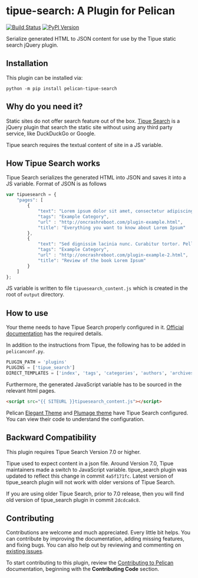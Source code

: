# tipue-search: A Plugin for Pelican

[![Build Status](https://img.shields.io/github/workflow/status/pelican-plugins/tipue-search/build)](https://github.com/pelican-plugins/tipue-search/actions) [![PyPI Version](https://img.shields.io/pypi/v/pelican-tipue-search)](https://pypi.org/project/pelican-tipue-search/)

Serialize generated HTML to JSON content for use by the Tipue static search jQuery plugin.


## Installation

This plugin can be installed via:

    python -m pip install pelican-tipue-search


## Why do you need it?

Static sites do not offer search feature out of the box. [Tipue Search](http://www.tipue.com/search/)
is a jQuery plugin that search the static site without using any third party service, like DuckDuckGo or Google.

Tipue search requires the textual content of site in a JS variable.


## How Tipue Search works

Tipue Search serializes the generated HTML into JSON and saves it into a JS variable. Format of JSON is as follows

```javascript
var tipuesearch = {
    "pages": [
        {
            "text": "Lorem ipsum dolor sit amet, consectetur adipiscing elit. Integer nec odio. Praesent libero. Sed cursus ante dapibus diam. Sed nisi. Nulla quis sem at nibh elementum imperdiet. Duis sagittis ipsum. Praesent mauris. Fusce nec tellus sed augue semper porta. Mauris massa. Vestibulum lacinia arcu eget nulla. Class aptent taciti sociosqu ad litora torquent per conubia nostra, per inceptos himenaeos. Curabitur sodales ligula in libero.",
            "tags": "Example Category",
            "url" : "http://oncrashreboot.com/plugin-example.html",
            "title": "Everything you want to know about Lorem Ipsum"
        },
        {
            "text": "Sed dignissim lacinia nunc. Curabitur tortor. Pellentesque nibh. Aenean quam. In scelerisque sem at dolor. Maecenas mattis. Sed convallis tristique sem. Proin ut ligula vel nunc egestas porttitor. Morbi lectus risus, iaculis vel, suscipit quis, luctus non, massa. Fusce ac turpis quis ligula lacinia aliquet. Mauris ipsum. Nulla metus metus, ullamcorper vel, tincidunt sed, euismod in, nibh.",
            "tags": "Example Category",
            "url" : "http://oncrashreboot.com/plugin-example-2.html",
            "title": "Review of the book Lorem Ipsum"
        }
    ]
};
```

JS variable is written to file `tipuesearch_content.js` which is created in the root of `output` directory.


## How to use

Your theme needs to have Tipue Search properly configured in it. [Official documentation](http://www.tipue.com/search/help/) has the required details.

In addition to the instructions from Tipue, the following has to be added in `pelicanconf.py`.

```python
PLUGIN_PATH = 'plugins'
PLUGINS = ['tipue_search']
DIRECT_TEMPLATES = ['index', 'tags', 'categories', 'authors', 'archives', 'search']
```

Furthermore, the generated JavaScript variable has to be sourced in the relevant html pages.

```html
<script src="{{ SITEURL }}tipuesearch_content.js"></script>
```

Pelican [Elegant Theme](https://github.com/talha131/pelican-elegant) and [Plumage theme](https://github.com/kdeldycke/plumage) have Tipue Search configured. You can view their code to understand the configuration.


## Backward Compatibility

This plugin requires Tipue Search Version 7.0 or higher.

Tipue used to expect content in a json file. Around Version 7.0, Tipue maintainers made a switch to JavaScript variable. tipue_search plugin was updated to reflect this change in commit `4a5f171fc`. Latest version of tipue_search plugin will not work with older versions of Tipue Search.

If you are using older Tipue Search, prior to 7.0 release, then you will find old version of tipue_search plugin in commit `2dcdca8c8`.


## Contributing

Contributions are welcome and much appreciated. Every little bit helps. You can contribute by improving the documentation, adding missing features, and fixing bugs. You can also help out by reviewing and commenting on [existing issues][].

To start contributing to this plugin, review the [Contributing to Pelican][] documentation, beginning with the **Contributing Code** section.

[existing issues]: https://github.com/pelican-plugins/tipue-search/issues
[Contributing to Pelican]: https://docs.getpelican.com/en/latest/contribute.html
